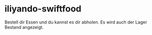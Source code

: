 # iliyando-swiftfood
Bestell dir Essen und du kannst es dir abholen. Es wird auch der Lager Bestand angezeigt.
